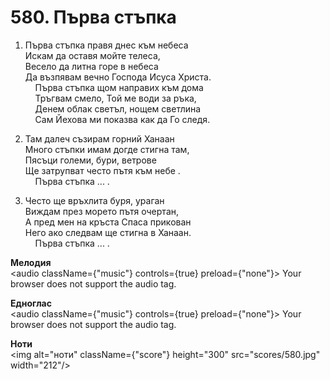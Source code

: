 # 580. Първа стъпка  

1. Първа стъпка правя днес към небеса  
Искам да оставя мойте телеса,  
Весело да литна горе в небеса  
Да възпявам вечно Господа Исуса Христа.  
    Първа стъпка щом направих към дома  
    Тръгвам смело, Той ме води за ръка,  
    Денем облак светъл, нощем светлина  
    Сам Йехова ми показва как да Го следя.  

2. Там далеч съзирам горний Ханаан  
Много стъпки имам догде стигна там,  
Пясъци големи, бури, ветрове  
Ще затрупват често пътя към небе .  
    Първа стъпка ... .  

3. Често ще връхлита буря, ураган  
Виждам през морето пътя очертан,  
А пред мен на кръста Спаса прикован  
Него ако следвам ще стигна в Ханаан.  
    Първа стъпка ... .  

__Мелодия__  
<audio className={"music"} controls={true} preload={"none"}><source src="mp3/580.mp3" type="audio/mpeg"/>
Your browser does not support the audio tag.
</audio>  

__Едноглас__  
<audio className={"music"} controls={true} preload={"none"}><source src="transp/580.mp3" type="audio/mpeg"/>
Your browser does not support the audio tag.
</audio>  

__Ноти__  
<img alt="ноти" className={"score"} height="300" src="scores/580.jpg" width="212"/>
